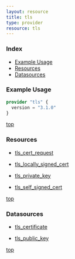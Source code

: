 ```yaml
---
layout: resource
title: tls
type: provider
resource: tls
---
```


### Index

- [Example Usage](#example-usage)
- [Resources](#resources)
- [Datasources](#datasources)

### Example Usage

```terraform
provider "tls" {
  version = "3.1.0"
}
```

[top](#index)

### Resources


- [tls_cert_request](./r/tls_cert_request.md)

- [tls_locally_signed_cert](./r/tls_locally_signed_cert.md)

- [tls_private_key](./r/tls_private_key.md)

- [tls_self_signed_cert](./r/tls_self_signed_cert.md)


[top](#index)

### Datasources


- [tls_certificate](./d/tls_certificate.md)

- [tls_public_key](./d/tls_public_key.md)


[top](#index)